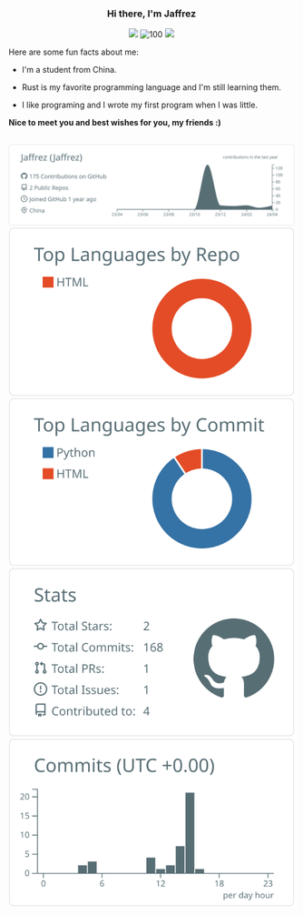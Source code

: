 <h3 align="center">Hi there, I'm Jaffrez</h3>
<p align="middle">
<img src="https://img.shields.io/badge/Coding...-8A2BE2"/>
<img src="https://komarev.com/ghpvc/?username=jaffrez" alt="100"/>
<img src="https://img.shields.io/github/stars/jaffrez"/>
<p/>
Here are some fun facts about me:

- I'm a student from China.

- Rust is my favorite programming language and I'm still learning them.

- I like programing and I wrote my first program when I was little.


**Nice to meet you and best wishes for you, my friends :)**
<h2></h2>


[![](https://raw.githubusercontent.com/Jaffrez/Jaffrez/main/profile-summary-card-output/default/0-profile-details.svg)](https://github.com/jaffrez/)
[![](https://raw.githubusercontent.com/Jaffrez/Jaffrez/main/profile-summary-card-output/default/1-repos-per-language.svg)](https://github.com/jaffrez/) [![](https://raw.githubusercontent.com/Jaffrez/Jaffrez/main/profile-summary-card-output/default/2-most-commit-language.svg)](https://github.com/jaffrez/)
[![](https://raw.githubusercontent.com/Jaffrez/Jaffrez/main/profile-summary-card-output/default/3-stats.svg)](https://github.com/jaffrez/) [![](https://raw.githubusercontent.com/Jaffrez/Jaffrez/main/profile-summary-card-output/default/4-productive-time.svg)](https://github.com/jaffrez/)

